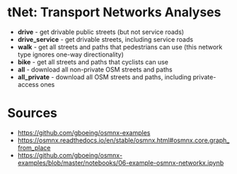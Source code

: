 # tNet: Transport Networks Analyses

* **drive** - get drivable public streets (but not service roads)
* **drive_service** - get drivable streets, including service roads
* **walk** - get all streets and paths that pedestrians can use (this network type ignores one-way directionality)
* **bike** - get all streets and paths that cyclists can use
* **all** - download all non-private OSM streets and paths
* **all_private** - download all OSM streets and paths, including private-access ones


# Sources

* https://github.com/gboeing/osmnx-examples
* https://osmnx.readthedocs.io/en/stable/osmnx.html#osmnx.core.graph_from_place
* https://github.com/gboeing/osmnx-examples/blob/master/notebooks/06-example-osmnx-networkx.ipynb
